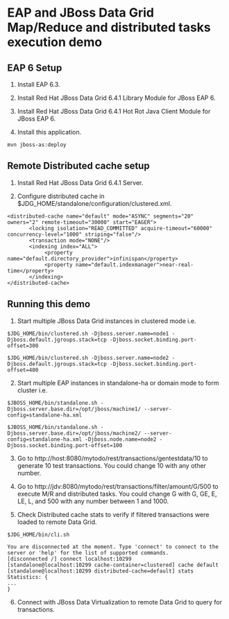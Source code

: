 # EAP and JBoss Data Grid Map/Reduce and distributed tasks execution demo 

## EAP 6 Setup

1. Install EAP 6.3.

2. Install Red Hat JBoss Data Grid 6.4.1 Library Module for JBoss EAP 6.

3. Install Red Hat JBoss Data Grid 6.4.1 Hot Rot Java Client Module for JBoss EAP 6.

4. Install this application.

```
mvn jboss-as:deploy
```

## Remote Distributed cache setup

1. Install Red Hat JBoss Data Grid 6.4.1 Server.

2. Configure distributed cache in $JDG_HOME/standalone/configuration/clustered.xml.

```
<distributed-cache name="default" mode="ASYNC" segments="20" owners="2" remote-timeout="30000" start="EAGER">
       <locking isolation="READ_COMMITTED" acquire-timeout="60000" concurrency-level="1000" striping="false"/>
       <transaction mode="NONE"/>
       <indexing index="ALL">
            <property name="default.directory_provider">infinispan</property>
            <property name="default.indexmanager">near-real-time</property>
       </indexing>
</distributed-cache>
```

## Running this demo

1. Start multiple JBoss Data Grid instances in clustered mode i.e.

```
$JDG_HOME/bin/clustered.sh -Djboss.server.name=node1 -Djboss.default.jgroups.stack=tcp -Djboss.socket.binding.port-offset=300

$JDG_HOME/bin/clustered.sh -Djboss.server.name=node2 -Djboss.default.jgroups.stack=tcp -Djboss.socket.binding.port-offset=400
```

2. Start multiple EAP instances in standalone-ha or domain mode to form cluster i.e.

```
$JBOSS_HOME/bin/standalone.sh -Djboss.server.base.dir=/opt/jboss/machine1/ --server-config=standalone-ha.xml 

$JBOSS_HOME/bin/standalone.sh -Djboss.server.base.dir=/opt/jboss/machine2/ --server-config=standalone-ha.xml -Djboss.node.name=node2 -Djboss.socket.binding.port-offset=100
```

3. Go to http://host:8080/mytodo/rest/transactions/gentestdata/10 to generate 10 test transactions. You could change 10 with any other number.

4. Go to http://jdv:8080/mytodo/rest/transactions/filter/amount/G/500 to execute M/R and distributed tasks. You could change G with G, GE, E, LE, L, and 500 with any number between 1 and 1000.

5. Check Distributed cache stats to verify if filtered transactions were loaded to remote Data Grid.

```
$JDG_HOME/bin/cli.sh

You are disconnected at the moment. Type 'connect' to connect to the server or 'help' for the list of supported commands.
[disconnected /] connect localhost:10299
[standalone@localhost:10299 cache-container=clustered] cache default
[standalone@localhost:10299 distributed-cache=default] stats
Statistics: {
...
}
```

6. Connect with JBoss Data Virtualization to remote Data Grid to query for transactions.
